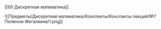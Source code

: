 [[00 Дискретная математика]]

![[Предметы/Дискретная математика/Конспекты/Конспекты лекций/№7 Полином Жегалкина/1.png]]